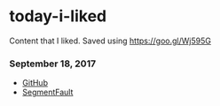 
# today-i-liked 
Content that I liked. Saved using https://goo.gl/Wj595G 

### September 18, 2017 
- [GitHub](https://github.com/) 
- [SegmentFault](https://segmentfault.com/) 
